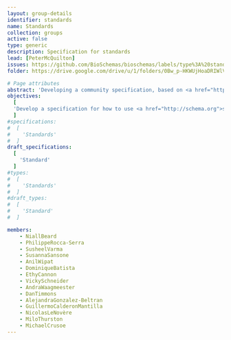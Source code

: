 ```yaml
---
layout: group-details
identifier: standards
name: Standards
collection: groups
active: false
type: generic
description: Specification for standards
lead: [PeterMcQuilton]
issues: https://github.com/BioSchemas/bioschemas/labels/type%3A%20standard
folder: https://drive.google.com/drive/u/1/folders/0Bw_p-HKWUjHoaDRIWlVwUXNJcHM

# Page attributes
abstract: 'Developing a community specification, based on <a href="http://schema.org">schema.org</a>, for standards in the Life Sciences.'
objectives:
  [
  'Develop a specification for how to use <a href="http://schema.org">schema.org</a> to describe standards within the Life Sciences.'
  ]
#specifications:
#  [  
#    'Standards'
#  ]
draft_specifications:
  [  
    'Standard'
  ]
#types:
#  [  
#    'Standards'
#  ]
#draft_types:
#  [  
#    'Standard'
#  ]

members:
    - NiallBeard
    - PhilippeRocca-Serra
    - SusheelVarma
    - SusannaSansone
    - AnilWipat
    - DominiqueBatista
    - EthyCannon
    - VickySchneider
    - AndraWaagmeester
    - DanTimmons
    - AlejandraGonzalez-Beltran
    - GuillermoCalderonMantilla
    - NicolasLeNovère
    - MiloThurston
    - MichaelCrusoe
---
```

